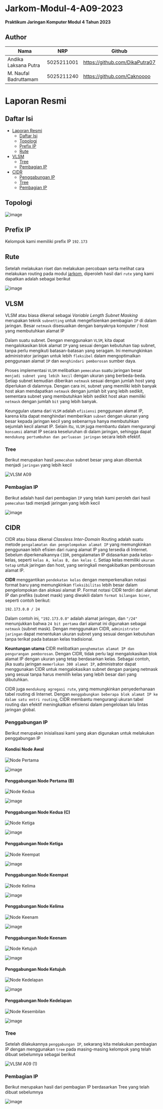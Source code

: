 # Jarkom-Modul-4-A09-2023
**Praktikum Jaringan Komputer Modul 4 Tahun 2023**

## Author
| Nama | NRP |Github |
|---------------------------|------------|--------|
|Andika Laksana Putra | 5025211001 | https://github.com/DikaPutra07 |
|M. Naufal Badruttamam | 5025211240 | https://github.com/Caknoooo |

# Laporan Resmi
## Daftar Isi
- [Laporan Resmi](#laporan-resmi)
  - [Daftar Isi](#daftar-isi)
  - [Topologi](#topologi)
  - [Prefix IP](#prefix-ip)
  - [Rute](#rute)
- [VLSM](#vlsm)
  - [Tree](#tree)
  - [Pembagian IP](#pembagian-ip)
- [CIDR](#cidr)
  - [Penggabungan IP](#penggabungan-ip)
  - [Tree](#tree-1)
  - [Pembagian IP](#pembagian-ip-2)

## Topologi

![image](https://github.com/Caknoooo/Jarkom-Modul-3-A09-2023/assets/92671053/257d48f1-40ff-48b2-8504-65d7d8cc982d)

## Prefix IP 
Kelompok kami memiliki prefix IP `192.173`

## Rute
Setelah melakukan riset dan melakukan percobaan serta melihat cara melakukan routing pada modul [jarkom](https://github.com/arsitektur-jaringan-komputer/Modul-Jarkom/tree/master/Modul-4), diperoleh hasil dari ``rute`` yang kami dapatkan adalah sebagai berikut 

![image](https://github.com/Caknoooo/Jarkom-Modul-3-A09-2023/assets/92671053/c804eac6-777a-4ba4-b383-e44d496643a4)

## VLSM
VLSM atau biasa dikenal sebagai *Variable Length Subnet Masking* merupakan teknik ``subnetting`` untuk mengefisienkan pembagian ``IP`` di dalam jaringan. Besar ``netmask`` disesuaikan dengan banyaknya komputer / host yang membutuhkan alamat IP


Dalam suatu subnet. Dengan menggunakan ``VLSM``, kita dapat mengalokasikan blok alamat ``IP`` yang sesuai dengan kebutuhan tiap subnet, tanpa perlu mengikuti batasan-batasan yang seragam. Ini memungkinkan administrator jaringan untuk lebih ``fleksibel`` dalam mengoptimalkan penggunaan alamat ``IP`` dan ``menghindari pemborosan`` sumber daya.

Proses implementasi ``VLSM`` melibatkan ``pemecahan`` suatu jaringan besar ``menjadi subnet yang lebih kecil`` dengan ukuran yang berbeda-beda. Setiap subnet kemudian diberikan ``netmask`` sesuai dengan jumlah host yang diperlukan di dalamnya. Dengan cara ini, subnet yang memiliki lebih banyak host akan mendapatkan ``netmask`` dengan jumlah bit yang lebih sedikit, sementara subnet yang membutuhkan lebih sedikit host akan memiliki ``netmask`` dengan jumlah ``bit`` yang lebih banyak.

Keunggulan utama dari ``VLSM`` adalah ``efisiensi`` penggunaan alamat IP, karena kita dapat menghindari memberikan ``subnet`` dengan ukuran yang besar kepada jaringan kecil yang sebenarnya hanya membutuhkan sejumlah kecil alamat IP. Selain itu, ``VLSM`` juga membantu dalam mengurangi ``konsumsi`` alamat IP secara keseluruhan di dalam jaringan, sehingga dapat ``mendukung pertumbuhan dan perluasan jaringan`` secara lebih efektif.

### Tree
Berikut merupakan hasil ``pemecahan`` subnet besar yang akan dibentuk menjadi ``jaringan`` yang lebih kecil

![VLSM A09](https://github.com/Caknoooo/Jarkom-Modul-3-A09-2023/assets/92671053/6cb8b8ab-a72d-4ea8-bd3f-0fac8bde180a)

### Pembagian IP
Berikut adalah hasil dari pembagian ``IP`` yang telah kami peroleh dari hasil ``pemecahan`` tadi menjadi jaringan yang lebih kecil

![image](https://github.com/Caknoooo/Jarkom-Modul-3-A09-2023/assets/92671053/99979f3a-e407-4923-926d-07cf22ec1e7e)

## CIDR
CIDR atau biasa dikenal *Classless Inter-Domain* Routing adalah suatu metode ``pengalamatan dan pengelompokan alamat IP`` yang memungkinkan penggunaan lebih efisien dari ruang alamat IP yang tersedia di Internet. Sebelum diperkenalkannya ``CIDR``, pengalamatan IP didasarkan pada kelas-kelas, seperti ``kelas A, kelas B, dan kelas C``. Setiap kelas memiliki ``ukuran tetap`` untuk jaringan dan host, yang seringkali mengakibatkan pemborosan alamat IP. 

**CIDR** menggantikan ``pendekatan kelas`` dengan memperkenalkan notasi format baru yang memungkinkan ``fleksibilitas`` lebih besar dalam pengelompokan dan alokasi alamat IP. Format notasi CIDR terdiri dari alamat IP dan prefiks (subnet mask) yang diwakili dalam ``format bilangan biner``, seperti contoh berikut:
```
192.173.0.0 / 24
```
Dalam contoh ini, ``"192.173.0.0"`` adalah alamat jaringan, dan ``"/24"`` menunjukkan bahwa ``24 bit pertama`` dari alamat ini digunakan sebagai ``netmask`` (subnet mask). Dengan menggunakan CIDR, ``administrator jaringan`` dapat menentukan ukuran subnet yang sesuai dengan kebutuhan tanpa terikat pada batasan kelas tradisional.

**Keuntungan utama** CIDR melibatkan ``penghematan alamat IP dan pengurangan pemborosan``. Dengan CIDR, tidak perlu lagi mengalokasikan blok alamat IP dengan ukuran yang tetap berdasarkan kelas. Sebagai contoh, jika suatu jaringan ``memerlukan 300 alamat IP``, administrator dapat menggunakan CIDR untuk mengalokasikan subnet dengan panjang netmask yang sesuai tanpa harus memilih kelas yang lebih besar dari yang dibutuhkan.

CIDR juga ``mendukung agregasi rute``, yang memungkinkan penyederhanaan tabel routing di Internet. Dengan ``menggabungkan beberapa blok alamat IP ke dalam satu entri routing``, CIDR membantu mengurangi ukuran tabel routing dan efektif meningkatkan efisiensi dalam pengelolaan lalu lintas jaringan global.

### Penggabungan IP
Berikut merupakan inisialisasi kami yang akan digunakan untuk melakukan penggabungan IP

#### Kondisi Node Awal

![Node Pertama](https://github.com/Caknoooo/Jarkom-Modul-3-A09-2023/assets/92671053/e4bf530c-10f2-4d08-b082-d0e32af4537a)


![image](https://github.com/Caknoooo/Jarkom-Modul-3-A09-2023/assets/92671053/be65147a-45a0-4cb3-831e-9094fc46e098)

#### Penggabungan Node Pertama (B)

![Node Kedua](https://github.com/Caknoooo/Jarkom-Modul-3-A09-2023/assets/92671053/c71e62d4-7dd4-4aeb-9975-2c61f17f2303)

![image](https://github.com/Caknoooo/Jarkom-Modul-3-A09-2023/assets/92671053/e6edd05d-1b46-4d71-a776-b6e73abf8b4f)

#### Penggabungan Node Kedua (C)

![Node Ketiga](https://github.com/Caknoooo/Jarkom-Modul-3-A09-2023/assets/92671053/455da297-fa41-48b4-a645-51d75ae4acde)

![image](https://github.com/Caknoooo/Jarkom-Modul-3-A09-2023/assets/92671053/1b087af3-f122-4832-8585-78e237559529)

#### Penggabungan Node Ketiga

![Node Keempat](https://github.com/Caknoooo/Jarkom-Modul-3-A09-2023/assets/92671053/fd9341b3-4501-48fb-92b2-8635b2986ac7)


![image](https://github.com/Caknoooo/Jarkom-Modul-3-A09-2023/assets/92671053/2ab47d8c-fa03-4ce1-ba3e-7a30556223da)

#### Penggabungan Node Keempat

![Node Kelima](https://github.com/Caknoooo/Jarkom-Modul-3-A09-2023/assets/92671053/704d1e9e-c7d6-4c75-814e-d444b8251936)

![image](https://github.com/Caknoooo/Jarkom-Modul-3-A09-2023/assets/92671053/1231d69d-3dc3-4367-a324-e6c6ff832774)

#### Penggabungan Node Kelima

![Node Keenam](https://github.com/Caknoooo/Jarkom-Modul-3-A09-2023/assets/92671053/dbcb8a17-1c4c-488f-87da-de8883752c04)

![image](https://github.com/Caknoooo/Jarkom-Modul-3-A09-2023/assets/92671053/2583282e-889e-449c-88a8-982641f481e7)

#### Penggabungan Node Keenam

![Node Ketujuh](https://github.com/Caknoooo/Jarkom-Modul-3-A09-2023/assets/92671053/cc141291-0540-4f6c-9e35-718921101a78)

![image](https://github.com/Caknoooo/Jarkom-Modul-3-A09-2023/assets/92671053/a4ef6088-83a0-481d-9ec7-f4c0895dc4e4)

#### Penggabungan Node Ketujuh

![Node Kedelapan](https://github.com/Caknoooo/Jarkom-Modul-3-A09-2023/assets/92671053/520a647f-ba3b-490b-8fa5-d1b2d9deb6d8)

![image](https://github.com/Caknoooo/Jarkom-Modul-3-A09-2023/assets/92671053/4b6135ed-058f-4029-b391-0b12c5d3c1a0)

#### Penggabungan Node Kedelapan

![Node Kesembilan](https://github.com/Caknoooo/Jarkom-Modul-3-A09-2023/assets/92671053/3c0a9590-703a-4df5-8572-e2566292e43b)

![image](https://github.com/Caknoooo/Jarkom-Modul-3-A09-2023/assets/92671053/a13429ee-aa4f-4481-b1bb-964ed0d98c55)

### Tree
Setelah dilakukannya ``penggabungan IP``, sekarang kita melakukan pembagian IP dengan menggunakan ``tree`` pada masing-masing kelompok yang telah dibuat sebelumnya sebagai berikut

![VLSM A09 (1)](https://github.com/Caknoooo/Jarkom-Modul-3-A09-2023/assets/92671053/b8f51411-59f6-413f-a832-4d0414773d57)

### Pembagian IP
Berikut merupakan hasil dari pembagian IP berdasarkan Tree yang telah dibuat sebelumnya 

![image](https://github.com/Caknoooo/Jarkom-Modul-3-A09-2023/assets/92671053/1eed8a35-3ae0-4b03-9a3d-cd853c297f9d)